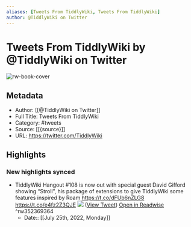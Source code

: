 ```yaml
---
aliases: [Tweets From TiddlyWiki, Tweets From TiddlyWiki]
author: @TiddlyWiki on Twitter
---
```

# Tweets From TiddlyWiki by @TiddlyWiki on Twitter

![rw-book-cover](https://pbs.twimg.com/profile_images/889410719925587968/mtnBneRE.jpg)

## Metadata
- Author: [[@TiddlyWiki on Twitter]]
- Full Title: Tweets From TiddlyWiki
- Category: #tweets
- Source: [[{source}]]
- URL: https://twitter.com/TiddlyWiki

## Highlights
### New highlights synced
- TiddlyWiki Hangout #108 is now out with special guest David Gifford showing “Stroll”, his package of extensions to give TiddlyWiki some features inspired by Roam https://t.co/dFUb6nZLG8 https://t.co/e4fz2Z3QJE
  ![](https://pbs.twimg.com/media/Ec5SYczWoAA3a11.jpg) ([View Tweet](https://twitter.com/TiddlyWiki/status/1283053528882319360)) [Open in Readwise](https://readwise.io/open/352369364) ^rw352369364
    - Date:: [[July 25th, 2022, Monday]]
